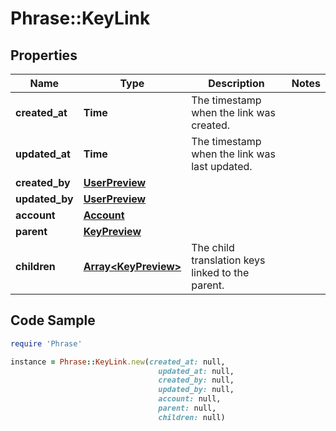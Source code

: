 # Phrase::KeyLink

## Properties

Name | Type | Description | Notes
------------ | ------------- | ------------- | -------------
**created_at** | **Time** | The timestamp when the link was created. | 
**updated_at** | **Time** | The timestamp when the link was last updated. | 
**created_by** | [**UserPreview**](UserPreview.md) |  | 
**updated_by** | [**UserPreview**](UserPreview.md) |  | 
**account** | [**Account**](Account.md) |  | 
**parent** | [**KeyPreview**](KeyPreview.md) |  | 
**children** | [**Array&lt;KeyPreview&gt;**](KeyPreview.md) | The child translation keys linked to the parent. | 

## Code Sample

```ruby
require 'Phrase'

instance = Phrase::KeyLink.new(created_at: null,
                                 updated_at: null,
                                 created_by: null,
                                 updated_by: null,
                                 account: null,
                                 parent: null,
                                 children: null)
```


